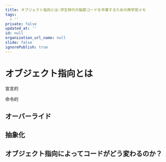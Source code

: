 ```yaml
---
title: オブジェクト指向とは:学生時代の脳筋コードを卒業するための再学習メモ
tags:
  - ''
private: false
updated_at: ''
id: null
organization_url_name: null
slide: false
ignorePublish: true
---
```

# オブジェクト指向とは


宣言的

命令的


## オーバーライド

## 抽象化


## オブジェクト指向によってコードがどう変わるのか？
